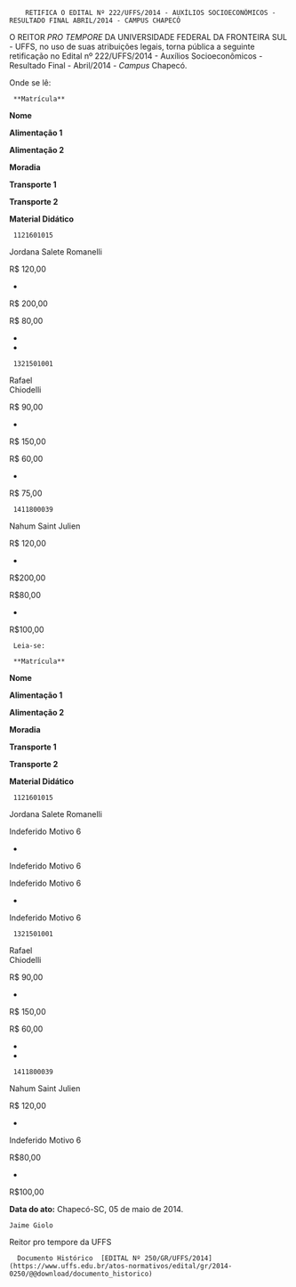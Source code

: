         RETIFICA O EDITAL Nº 222/UFFS/2014 - AUXÍLIOS SOCIOECONÔMICOS - RESULTADO FINAL ABRIL/2014 - CAMPUS CHAPECÓ  

O REITOR *PRO TEMPORE* DA UNIVERSIDADE FEDERAL DA FRONTEIRA SUL - UFFS, no uso de suas atribuições legais, torna pública a seguinte retificação no Edital nº 222/UFFS/2014 - Auxílios Socioeconômicos - Resultado Final - Abril/2014 - *Campus* Chapecó.

 Onde se lê:

     **Matrícula** 

   **Nome** 

   **Alimentação 1** 

   **Alimentação 2** 

   **Moradia** 

   **Transporte 1** 

   **Transporte 2** 

   **Material Didático** 

     1121601015

   Jordana Salete Romanelli

   R$ 120,00

   -

   R$ 200,00

   R$ 80,00

   -

   -

     1321501001 

   Rafael   
 Chiodelli 

   R$ 90,00

   -

   R$ 150,00

   R$ 60,00

   -

   R$ 75,00 

     1411800039

   Nahum Saint Julien

   R$ 120,00

   -

   R$200,00

   R$80,00

   -

   R$100,00

     Leia-se:

     **Matrícula** 

   **Nome** 

   **Alimentação 1** 

   **Alimentação 2** 

   **Moradia** 

   **Transporte 1** 

   **Transporte 2** 

   **Material Didático** 

     1121601015

   Jordana Salete Romanelli

   Indeferido Motivo 6

   -

   Indeferido Motivo 6

   Indeferido Motivo 6

   -

   Indeferido Motivo 6

     1321501001 

   Rafael   
 Chiodelli 

   R$ 90,00

   -

   R$ 150,00

   R$ 60,00

   -

   - 

     1411800039

   Nahum Saint Julien

   R$ 120,00

   -

   Indeferido Motivo 6

   R$80,00

   -

   R$100,00

      

   **Data do ato:** Chapecó-SC, 05 de maio de 2014.   
 

    Jaime Giolo   
 Reitor pro tempore da UFFS 

      Documento Histórico  [EDITAL Nº 250/GR/UFFS/2014](https://www.uffs.edu.br/atos-normativos/edital/gr/2014-0250/@@download/documento_historico)     
      